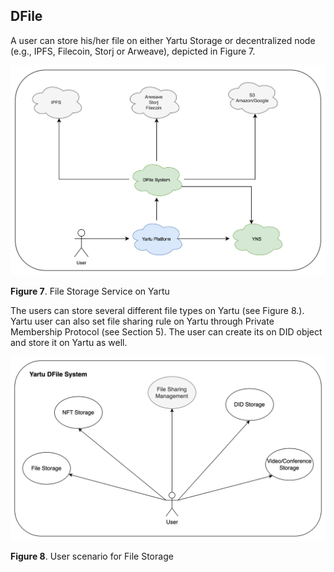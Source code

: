 ## DFile

A user can store his/her file on either Yartu Storage or decentralized node (e.g., IPFS, Filecoin, Storj or Arweave), depicted in Figure 7.

![File Storage Service on Yartu](/images/protocols_dfile_1.png)

**Figure 7**. File Storage Service on Yartu

The users can store several different file types on Yartu (see Figure 8.). Yartu user can also set file sharing rule on Yartu through Private Membership Protocol (see Section 5). The user can create its on DID object and store it on Yartu as well.

![User scenario for File Storage](/images/protocols_dfile_2.png)

**Figure 8**. User scenario for File Storage
